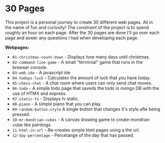 # 30 Pages

This project is a personal journey to create 30 different web pages. 
All in the name of fun and curiosity!
The constraint of the project is to spend roughly an hour on each page.
After the 30 pages are done I'll go over each page and aswer any questions I had when developing each page.

**Webpages:**

* `01-christmas-count-down` - Displays how many days until christmas.
* `02-command-line-game` - A small "terminial" game that runs in the browser console.
* `03-web-ide` - A javascript ide 
* `04-todays-luck` - Calculates the amount of luck that you have today.
* `05-chess-chat` - A chat room where users can only send chat moves.
* `06-todo` - A simple todo page that saveds the todo in mongo DB with the use of HTMX and express.
* `07-static-tv` - Displays tv static.
* `08-piano` - A simple piano that you can play.
* `09-random-button-style` A single button that changes it's style afte being pressed.
* `10-mr-mondrian-cubes` - A canvas drawing game to create mondrian cube like paintings
* `11-html-in-url` - Re-creates simple html pages using a the url.
* `12-day-percentage` - Percetange of the day that has passed.